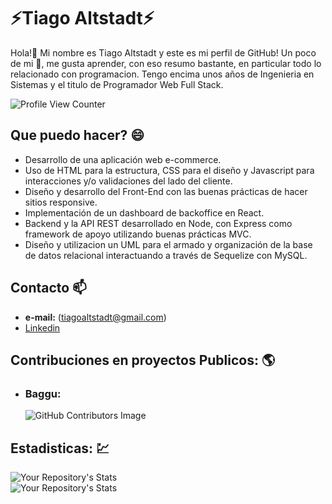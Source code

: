 # **⚡Tiago Altstadt⚡** 
Hola!👋 Mi nombre es Tiago Altstadt y este es mi perfil de GitHub! Un poco de mi 🤔, me gusta aprender, con eso resumo bastante, en particular todo lo relacionado con programacion. Tengo encima unos años de Ingenieria en Sistemas y el titulo de Programador Web Full Stack.

![Profile View Counter](https://komarev.com/ghpvc/?username=TiagoAltstadt)

## **Que puedo hacer?** 😄

- Desarrollo de una aplicación web e-commerce.
- Uso de HTML para la estructura, CSS para el diseño y Javascript para interacciones y/o validaciones del lado del cliente.
- Diseño y desarrollo del Front-End con las buenas prácticas de hacer sitios responsive.
- Implementación de un dashboard de backoffice en React.
- Backend y la API REST desarrollado en Node, con Express como framework de apoyo utilizando buenas prácticas MVC.
- Diseño y utilizacion un UML para el armado y organización de la base de datos relacional interactuando a través de Sequelize con MySQL.

## **Contacto** 📫
- **e-mail:** (tiagoaltstadt@gmail.com)
- [Linkedin](https://www.linkedin.com/in/tiago-altstadt-852b8615b/)

## **Contribuciones en proyectos Publicos:** :earth_americas:

- ### **Baggu:**
   ![GitHub Contributors Image](https://contrib.rocks/image?repo=TiagoAltstadt/Baggu-ecommerce)



## **Estadisticas:** :chart:

![Your Repository's Stats](https://github-readme-stats.vercel.app/api/top-langs/?username=TiagoAltstadt&theme=radical)  
![Your Repository's Stats](https://github-readme-stats.vercel.app/api?username=TiagoAltstadt&show_icons=true) 
    




